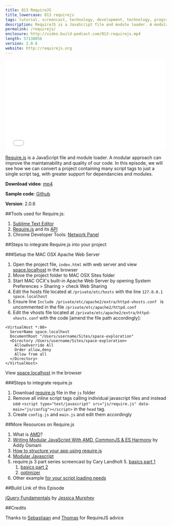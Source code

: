 ```yaml
---
title: 013 RequireJS
title_lowercase: 013 requirejs
tags: tutorial, screencast, technology, development, technology, programming, javascript, Asynchronous, Modular, Definition, AMD, requirejs
description: RequireJS is a JavaScript file and module loader. A modular approach can improve the maintainability and quality of our code. In this episode, we will see how we can convert a project containing many script tags to just a single script tag, with greater support for dependancies and modules.
permalink: /requirejs/
enclosure: http://video.build-podcast.com/013-requirejs.mp4
length: 57138056
version: 2.0.6
website: http://requirejs.org
---
```


<div id="video"><iframe src="//player.vimeo.com/video/48598103" width="500" height="281" frameborder="0" webkitallowfullscreen mozallowfullscreen allowfullscreen></iframe></div>

[Require.js](http://requirejs.org/) is a JavaScript file and module loader. A modular approach can improve the maintainability and quality of our code. In this episode, we will see how we can convert a project containing many script tags to just a single script tag, with greater support for dependancies and modules.

<p><strong>Download video</strong>: <a href="http://video.build-podcast.com/013-requirejs.mp4" download="build-podcast-013-requirejs.mp4">mp4</a></p>

**Sample code**: [Github](https://github.com/sayanee/build-podcast/tree/master/013-requirejs)

**Version**: 2.0.6

##Tools used for Require.js:

1. [Sublime Text Editor](http://www.sublimetext.com/)
2. [Require.js](http://requirejs.org/) and its [API](http://requirejs.org/docs/api.html)
3. Chrome Developer Tools: [Network Panel](https://developers.google.com/chrome-developer-tools/docs/network)

##Steps to integrate Require.js into your project

###Setup the MAC OSX Apache Web Server

1. Open the project file, `index.html` with web server and view [space.localhost](http://space.localhost/) in the browser
2. Move the project folder to MAC OSX Sites folder
2. Start MAC OCX's built-in Apache Web Server by opening System Preferences > Sharing > check Web Sharing
3. Edit the hosts file located at `/private/etc/hosts` with the line `127.0.0.1     space.localhost`
4. Ensure line `Include /private/etc/apache2/extra/httpd-vhosts.conf
` is uncommented in the file `/private/etc/apache2/httpd.conf`
4. Edit the vhosts file located at `/private/etc/apache2/extra/httpd-vhosts.conf` with the code [amend the file path accordingly]:

```
<VirtualHost *:80>
  ServerName space.localhost
  DocumentRoot "/Users/username/Sites/space-exploration"
  <Directory /Users/username/Sites/space-exploration>
    AllowOverride All
    Order allow,deny
    Allow from all
  </Directory>
</VirtualHost>
```
View [space.localhost](http://space.localhost/) in the browser

###Steps to integrate require.js

1. Download [require.js](http://requirejs.org/docs/download.html#requirejs) file in the `js` folder
3. Remove all inline script tags calling individual javascript files and instead use `<script type="text/javascript" src="js/require.js" data-main="js/config"></script>` in the `head` tag.
4. Create `config.js` and `main.js` and edit them accordingly


##More Resources on Require.js

1. What is [AMD](https://github.com/amdjs/amdjs-api/wiki/AMD)?
2. [Writing Modular JavaScript With AMD, CommonJS & ES Harmony](http://addyosmani.com/writing-modular-js/) by Addy Osmani
3. [How to structure your app using require.js](http://nixtu.blogspot.sg/2011/02/how-to-structure-your-application-using.html)
4. [Modular Javascript](http://unscriptable.com/code/Using-AMD-loaders/#0)
4. require.js 3 part series screencast by Cary Landholt
    5. [basics part 1](http://www.youtube.com/watch?v=VGlDR1QiV3A)
    1. [basics part 2](http://www.youtube.com/watch?v=9BYBNPvcqwo)
    2. [optimizer](http://www.youtube.com/watch?v=m6VNhqKDM4E)
4. Other example [for your script loading needs](https://net.tutsplus.com/articles/web-roundups/for-your-script-loading-needs/)

##Build Link of this Episode

[jQuery Fundamentals](http://jqfundamentals.com/) by [Jessica Murphey](http://rmurphey.com/)

##Credits

Thanks to [Sebastiaan](http://twitter.com/sebdeckers) and [Thomas](http://twitter.com/serrynaimo) for RequireJS advice
